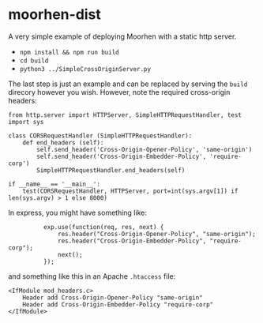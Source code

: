 # moorhen-dist

A very simple example of deploying Moorhen with a static http server.

* `npm install && npm run build`
* `cd build`
* `python3 ../SimpleCrossOriginServer.py`

The last step is just an example and can be replaced by serving the `build` direcory however you wish.
However, note the required cross-origin headers:
```
from http.server import HTTPServer, SimpleHTTPRequestHandler, test
import sys

class CORSRequestHandler (SimpleHTTPRequestHandler):
    def end_headers (self):
        self.send_header('Cross-Origin-Opener-Policy', 'same-origin')
        self.send_header('Cross-Origin-Embedder-Policy', 'require-corp')
        SimpleHTTPRequestHandler.end_headers(self)

if __name__ == '__main__':
    test(CORSRequestHandler, HTTPServer, port=int(sys.argv[1]) if len(sys.argv) > 1 else 8000)
```

In express, you might have something like:
```
          exp.use(function(req, res, next) {
              res.header("Cross-Origin-Opener-Policy", "same-origin");
              res.header("Cross-Origin-Embedder-Policy", "require-corp");
              next();
          });
```
and something like this in an Apache `.htaccess` file:
```
<IfModule mod_headers.c>
    Header add Cross-Origin-Opener-Policy "same-origin"
    Header add Cross-Origin-Embedder-Policy "require-corp"
</IfModule>
```
